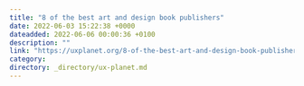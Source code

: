 ```yaml
---
title: "8 of the best art and design book publishers"
date: 2022-06-03 15:22:38 +0000
dateadded: 2022-06-06 00:00:36 +0100
description: ""
link: "https://uxplanet.org/8-of-the-best-art-and-design-book-publishers-699c599af492?source=rss----819cc2aaeee0---4"
category:
directory: _directory/ux-planet.md
---
```

